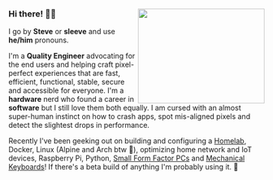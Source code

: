 ### Hi there! 👋🏼 <img align="right" width="249" height="186" src="https://raw.githubusercontent.com/sleeve/sleeve/master/images/bill_sick_jump.gif">

I go by **Steve** or **sleeve** and use **he/him** pronouns.

I'm a **Quality Engineer** advocating for the end users and helping craft pixel-perfect experiences that are fast, efficient, functional, stable, secure and accessible for everyone. I'm a **hardware** nerd who found a career in **software** but I still love them both equally. I am cursed with an almost super-human instinct on how to crash apps, spot mis-aligned pixels and detect the slightest drops in performance.

Recently I've been geeking out on building and configuring a [Homelab](https://www.reddit.com/r/homelab/), Docker, Linux (Alpine and Arch btw 🤣), optimizing home network and IoT devices, Raspberry Pi, Python, [Small Form Factor PCs](https://www.reddit.com/r/sffpc/) and [Mechanical Keyboards](https://www.reddit.com/r/MechanicalKeyboards/)! If there's a beta build of anything I'm probably using it. 🤪
